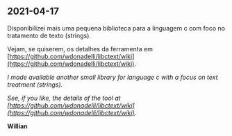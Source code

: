## 2021-04-17

Disponibilizei mais uma pequena biblioteca para a linguagem c com foco no tratamento de texto (strings).

Vejam, se quiserem, os detalhes da ferramenta em [https://github.com/wdonadelli/libctext/wiki](https://github.com/wdonadelli/libctext/wiki).

_I made available another small library for language c with a focus on text treatment (strings)._

_See, if you like, the details of the tool at [https://github.com/wdonadelli/libctext/wiki](https://github.com/wdonadelli/libctext/wiki)._

__Willian__

<!--
**wdonadelli/wdonadelli** is a ✨ _special_ ✨ repository because its `README.md` (this file) appears on your GitHub profile.

Here are some ideas to get you started:

- 🔭 I’m currently working on ...
- 🌱 I’m currently learning ...
- 👯 I’m looking to collaborate on ...
- 🤔 I’m looking for help with ...
- 💬 Ask me about ...
- 📫 How to reach me: ...
- 😄 Pronouns: ...
- ⚡ Fun fact: ...
-->
